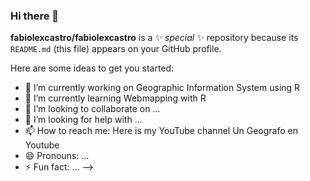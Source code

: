 ### Hi there 👋

**fabiolexcastro/fabiolexcastro** is a ✨ _special_ ✨ repository because its `README.md` (this file) appears on your GitHub profile.

Here are some ideas to get you started:

- 🔭 I’m currently working on Geographic Information System using R
- 🌱 I’m currently learning Webmapping with R
- 👯 I’m looking to collaborate on ...
- 🤔 I’m looking for help with ...
- 📫 How to reach me: Here is my YouTube channel Un Geografo en Youtube
- 😄 Pronouns: ...
- ⚡ Fun fact: ...
-->
